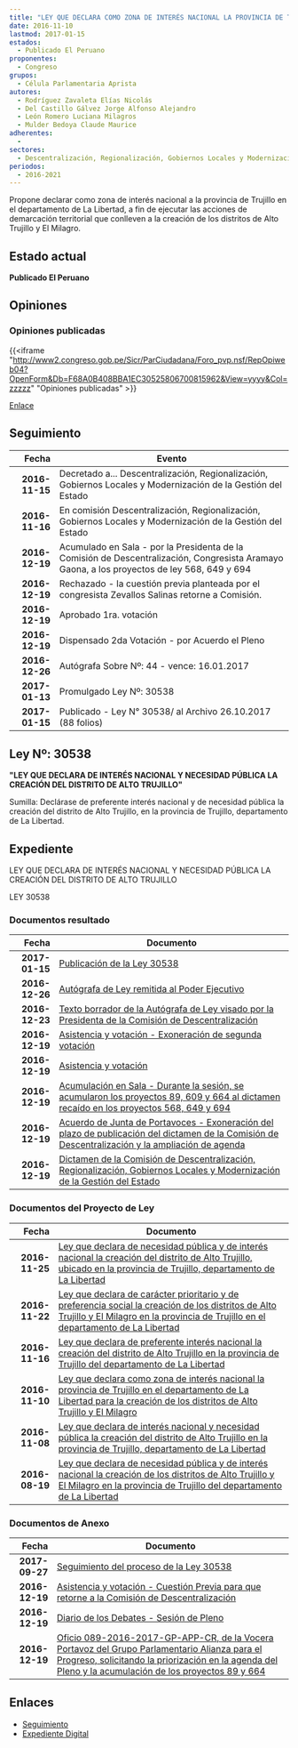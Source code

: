 ```yaml
---
title: "LEY QUE DECLARA COMO ZONA DE INTERÉS NACIONAL LA PROVINCIA DE TRUJILLO EN EL DEPARTAMENTO DE LA LIBERTAD PARA LA CREACIÓN DE LOS DISTRITOS DE ALTO TRUJILLO Y EL MILAGRO"
date: 2016-11-10
lastmod: 2017-01-15
estados: 
  - Publicado El Peruano
proponentes: 
  - Congreso
grupos: 
  - Célula Parlamentaria Aprista
autores: 
  - Rodríguez Zavaleta Elías Nicolás
  - Del Castillo Gálvez Jorge Alfonso Alejandro
  - León Romero Luciana Milagros
  - Mulder Bedoya Claude Maurice
adherentes: 
  - 
sectores: 
  - Descentralización, Regionalización, Gobiernos Locales y Modernización de la Gestión del Estado
periodos: 
  - 2016-2021
---
```


Propone declarar como zona de interés nacional a la provincia de Trujillo en el departamento de La Libertad, a fin de ejecutar las acciones de demarcación territorial que conlleven a la creación de los distritos de Alto Trujillo y El Milagro.


## Estado actual

**Publicado El Peruano**

## Opiniones

### Opiniones publicadas

{{<iframe "http://www2.congreso.gob.pe/Sicr/ParCiudadana/Foro_pvp.nsf/RepOpiweb04?OpenForm&Db=F68A0B408BBA1EC30525806700815962&View=yyyy&Col=zzzzz" "Opiniones publicadas" >}}

[Enlace](http://www2.congreso.gob.pe/Sicr/ParCiudadana/Foro_pvp.nsf/RepOpiweb04?OpenForm&Db=F68A0B408BBA1EC30525806700815962&View=yyyy&Col=zzzzz)

## Seguimiento

| Fecha | Evento |
|------:|--------|
| **2016-11-15** | Decretado a... Descentralización, Regionalización, Gobiernos Locales y Modernización de la Gestión del Estado|
| **2016-11-16** | En comisión Descentralización, Regionalización, Gobiernos Locales y Modernización de la Gestión del Estado|
| **2016-12-19** | Acumulado en Sala - por la Presidenta de la Comisión de Descentralización, Congresista Aramayo Gaona, a los proyectos de ley 568, 649 y 694|
| **2016-12-19** | Rechazado - la cuestión previa planteada por el congresista Zevallos Salinas retorne a Comisión.|
| **2016-12-19** | Aprobado 1ra. votación|
| **2016-12-19** | Dispensado 2da Votación - por Acuerdo el Pleno|
| **2016-12-26** | Autógrafa Sobre Nº: 44 - vence: 16.01.2017|
| **2017-01-13** | Promulgado Ley Nº: 30538|
| **2017-01-15** | Publicado - Ley N° 30538/ al Archivo 26.10.2017 (88 folios)|

## Ley Nº: 30538

**"LEY QUE DECLARA DE INTERÉS NACIONAL Y NECESIDAD PÚBLICA LA CREACIÓN DEL DISTRITO DE ALTO TRUJILLO"**

Sumilla: Declárase de preferente interés nacional y de necesidad pública la creación del distrito de Alto Trujillo, en la provincia de Trujillo, departamento de La Libertad.


## Expediente

LEY QUE DECLARA DE INTERÉS NACIONAL Y NECESIDAD PÚBLICA LA CREACIÓN DEL DISTRITO DE ALTO TRUJILLO

LEY 30538


### Documentos resultado

| Fecha | Documento |
|------:|--------|
| **2017-01-15** | [Publicación de la Ley 30538](http://www.leyes.congreso.gob.pe/Documentos/2016_2021/ADLP/Normas_Legales/30538-LEY.pdf) |
| **2016-12-26** | [Autógrafa de Ley remitida al Poder Ejecutivo](http://www.leyes.congreso.gob.pe/Documentos/2016_2021/Autografas/Ley_y_de_Resolucion_Legislativa/AU0056820161226.pdf) |
| **2016-12-23** | [Texto borrador de la Autógrafa de Ley visado por la Presidenta de la Comisión de Descentralización](http://www.leyes.congreso.gob.pe/Documentos/2016_2021/Texto_Borrador_de_Autografa/BAU0056820161223.pdf) |
| **2016-12-19** | [Asistencia y votación - Exoneración de segunda votación](http://www.leyes.congreso.gob.pe/Documentos/2016_2021/Asistencia_y_Votacion/Proyectos_de_Ley/Exoneracion_de_Segunda_Votacion/ESV0056820161219.pdf) |
| **2016-12-19** | [Asistencia y votación](http://www.leyes.congreso.gob.pe/Documentos/2016_2021/Asistencia_y_Votacion/Proyectos_de_Ley/AV0056820161219.pdf) |
| **2016-12-19** | [Acumulación en Sala - Durante la sesión, se acumularon los proyectos 89, 609 y 664 al dictamen recaído en los proyectos 568, 649 y 694](http://www.leyes.congreso.gob.pe/Documentos/2016_2021/Diario_de_los_Debates/Pleno/sesion2420161219.pdf) |
| **2016-12-19** | [Acuerdo de Junta de Portavoces - Exoneración del plazo de publicación del dictamen de la Comisión de Descentralización y la ampliación de agenda](http://www.leyes.congreso.gob.pe/Documentos/2016_2021/Acuerdos/Junta_Portavoces/AJP0056820161219.pdf) |
| **2016-12-19** | [Dictamen de la Comisión de Descentralización, Regionalización, Gobiernos Locales y Modernización de la Gestión del Estado](http://www.leyes.congreso.gob.pe/Documentos/2016_2021/Dictamenes/Proyectos_de_Ley/00568DC08MAY20161219..pdf) |

### Documentos del Proyecto de Ley

| Fecha | Documento |
|------:|--------|
| **2016-11-25** | [Ley que declara de necesidad pública y de interés nacional la creación del distrito de Alto Trujillo, ubicado en la provincia de Trujillo, departamento de La Libertad](http://www.leyes.congreso.gob.pe/Documentos/2016_2021/Proyectos_de_Ley_y_de_Resoluciones_Legislativas/PL0069420161125.pdf) |
| **2016-11-22** | [Ley que declara de carácter prioritario y de preferencia social la creación de los distritos de Alto Trujillo y El Milagro en la provincia de Trujillo en el departamento de La Libertad](http://www.leyes.congreso.gob.pe/Documentos/2016_2021/Proyectos_de_Ley_y_de_Resoluciones_Legislativas/PL0066420161122.pdf) |
| **2016-11-16** | [Ley que declara de preferente interés nacional la creación del distrito de Alto Trujillo en la provincia de Trujillo del departamento de La Libertad](http://www.leyes.congreso.gob.pe/Documentos/2016_2021/Proyectos_de_Ley_y_de_Resoluciones_Legislativas/PL0064920161116..pdf) |
| **2016-11-10** | [Ley que declara como zona de interés nacional la provincia de Trujillo en el departamento de La Libertad para la creación de los distritos de Alto Trujillo y El Milagro](http://www.leyes.congreso.gob.pe/Documentos/2016_2021/Proyectos_de_Ley_y_de_Resoluciones_Legislativas/PL0060920161110..pdf) |
| **2016-11-08** | [Ley que declara de interés nacional y necesidad pública la creación del distrito de Alto Trujillo en la provincia de Trujillo, departamento de La Libertad](http://www.leyes.congreso.gob.pe/Documentos/2016_2021/Proyectos_de_Ley_y_de_Resoluciones_Legislativas/PL0056820161108..pdf) |
| **2016-08-19** | [Ley que declara de necesidad pública y de interés nacional la creación de los distritos de Alto Trujillo y El Milagro en la provincia de Trujillo del departamento de La Libertad](http://www.leyes.congreso.gob.pe/Documentos/2016_2021/Proyectos_de_Ley_y_de_Resoluciones_Legislativas/PL00089_20160819.pdf) |

### Documentos de Anexo

| Fecha | Documento |
|------:|--------|
| **2017-09-27** | [Seguimiento del proceso de la Ley 30538](http://www.leyes.congreso.gob.pe/Documentos/2016_2021/Seguimiento_de_Proyectos_de_Ley/00089PL20170927.pdf) |
| **2016-12-19** | [Asistencia y votación - Cuestión Previa para que retorne a la Comisión de Descentralización](http://www.leyes.congreso.gob.pe/Documentos/2016_2021/Asistencia_y_Votacion/Proyectos_de_Ley/AVC0056820161219.pdf) |
| **2016-12-19** | [Diario de los Debates - Sesión de Pleno](http://www2.congreso.gob.pe/Sicr/DiarioDebates/Publicad.nsf/SesionesPleno/05256D6E0073DFE90525808F00072361/$FILE/PLO-2016-24.pdf) |
| **2016-12-19** | [Oficio 089-2016-2017-GP-APP-CR, de la Vocera Portavoz del Grupo Parlamentario Alianza para el Progreso, solicitando la priorización en la agenda del Pleno y la acumulación de los proyectos 89 y 664](http://www.leyes.congreso.gob.pe/Documentos/2016_2021/Oficios/Congresistas/OFICIO-089-2016-2017-GP-APP-CR.pdf) |

## Enlaces 

- [Seguimiento](http://www2.congreso.gob.pe/Sicr/TraDocEstProc/CLProLey2016.nsf/f7fff46988ca05b1052578e100829cc7/05b821aa63f5ecd105258068006040d9?OpenDocument)
- [Expediente Digital](http://www2.congreso.gob.pehttp://www2.congreso.gob.pe/Sicr/TraDocEstProc/CLProLey2016.nsf/f7fff46988ca05b1052578e100829cc7/05b821aa63f5ecd105258068006040d9?OpenDocument&Click=05257FB7005EB655.eb71d0cf91d8294e05256cdf006b5706/$Body/0.1C6C)

